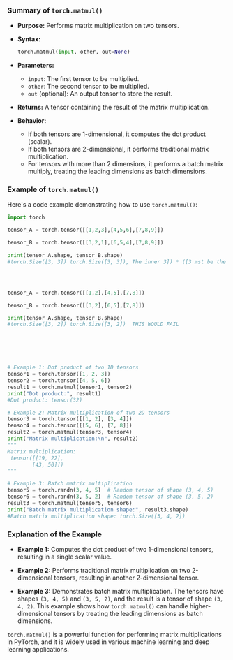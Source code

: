 
### Summary of `torch.matmul()`

- **Purpose:** Performs matrix multiplication on two tensors.

- **Syntax:**
  ```python
  torch.matmul(input, other, out=None)
  ```

- **Parameters:**
  - `input`: The first tensor to be multiplied.
  - `other`: The second tensor to be multiplied.
  - `out` (optional): An output tensor to store the result.

- **Returns:** A tensor containing the result of the matrix multiplication.

- **Behavior:**
  - If both tensors are 1-dimensional, it computes the dot product (scalar).
  - If both tensors are 2-dimensional, it performs traditional matrix multiplication.
  - For tensors with more than 2 dimensions, it performs a batch matrix multiply, treating the leading dimensions as batch dimensions.

### Example of `torch.matmul()`

Here's a code example demonstrating how to use `torch.matmul()`:

```python
import torch

tensor_A = torch.tensor([[1,2,3],[4,5,6],[7,8,9]])

tensor_B = torch.tensor([[3,2,1],[6,5,4],[7,8,9]])

print(tensor_A.shape, tensor_B.shape)
#torch.Size([3, 3]) torch.Size([3, 3]), The inner 3]) * ([3 mst be the same])




tensor_A = torch.tensor([[1,2],[4,5],[7,8]])

tensor_B = torch.tensor([[3,2],[6,5],[7,8]])

print(tensor_A.shape, tensor_B.shape)
#torch.Size([3, 2]) torch.Size([3, 2])  THIS WOULD FAIL






# Example 1: Dot product of two 1D tensors
tensor1 = torch.tensor([1, 2, 3])
tensor2 = torch.tensor([4, 5, 6])
result1 = torch.matmul(tensor1, tensor2)
print("Dot product:", result1)
#Dot product: tensor(32)

# Example 2: Matrix multiplication of two 2D tensors
tensor3 = torch.tensor([[1, 2], [3, 4]])
tensor4 = torch.tensor([[5, 6], [7, 8]])
result2 = torch.matmul(tensor3, tensor4)
print("Matrix multiplication:\n", result2)
"""
Matrix multiplication:
 tensor([[19, 22],
        [43, 50]])
"""

# Example 3: Batch matrix multiplication
tensor5 = torch.randn(3, 4, 5)  # Random tensor of shape (3, 4, 5)
tensor6 = torch.randn(3, 5, 2)  # Random tensor of shape (3, 5, 2)
result3 = torch.matmul(tensor5, tensor6)
print("Batch matrix multiplication shape:", result3.shape)
#Batch matrix multiplication shape: torch.Size([3, 4, 2])
```

### Explanation of the Example

- **Example 1:** Computes the dot product of two 1-dimensional tensors, resulting in a single scalar value.

- **Example 2:** Performs traditional matrix multiplication on two 2-dimensional tensors, resulting in another 2-dimensional tensor.

- **Example 3:** Demonstrates batch matrix multiplication. The tensors have shapes `(3, 4, 5)` and `(3, 5, 2)`, and the result is a tensor of shape `(3, 4, 2)`. This example shows how `torch.matmul()` can handle higher-dimensional tensors by treating the leading dimensions as batch dimensions.

`torch.matmul()` is a powerful function for performing matrix multiplications in PyTorch, and it is widely used in various machine learning and deep learning applications.
